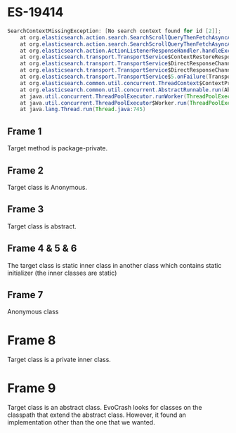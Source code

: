 # ES-19414

```java
SearchContextMissingException: [No search context found for id [2]];
	at org.elasticsearch.action.search.SearchScrollQueryThenFetchAsyncAction.onQueryPhaseFailure(SearchScrollQueryThenFetchAsyncAction.java:155)
	at org.elasticsearch.action.search.SearchScrollQueryThenFetchAsyncAction$1.onFailure(SearchScrollQueryThenFetchAsyncAction.java:142)
	at org.elasticsearch.action.ActionListenerResponseHandler.handleException(ActionListenerResponseHandler.java:51)
	at org.elasticsearch.transport.TransportService$ContextRestoreResponseHandler.handleException(TransportService.java:934)
	at org.elasticsearch.transport.TransportService$DirectResponseChannel.processException(TransportService.java:1035)
	at org.elasticsearch.transport.TransportService$DirectResponseChannel.sendResponse(TransportService.java:1013)
	at org.elasticsearch.transport.TransportService$5.onFailure(TransportService.java:528)
	at org.elasticsearch.common.util.concurrent.ThreadContext$ContextPreservingAbstractRunnable.onFailure(ThreadContext.java:496)
	at org.elasticsearch.common.util.concurrent.AbstractRunnable.run(AbstractRunnable.java:39)
	at java.util.concurrent.ThreadPoolExecutor.runWorker(ThreadPoolExecutor.java:1142)
	at java.util.concurrent.ThreadPoolExecutor$Worker.run(ThreadPoolExecutor.java:617)
	at java.lang.Thread.run(Thread.java:745)
```

## Frame 1
Target method is package-private.

## Frame 2
Target class is Anonymous.

## Frame 3
Target class is abstract.

## Frame 4 & 5 & 6
The target class is static inner class in another class which contains static initializer (the inner classes are static)

## Frame 7
Anonymous class

# Frame 8
Target class is a private inner class.

# Frame 9
Target class is an abstract class. EvoCrash looks for classes on the classpath that extend the abstract class. However, it found an implementation other than the one that we wanted.
